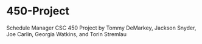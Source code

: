 # 450-Project
 Schedule Manager
CSC 450 Project by Tommy DeMarkey, Jackson Snyder, Joe Carlin, Georgia Watkins, and Torin Stremlau
